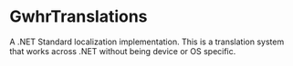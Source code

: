 # GwhrTranslations
A .NET Standard localization implementation.  This is a translation system that works across .NET without being device or OS specific.
